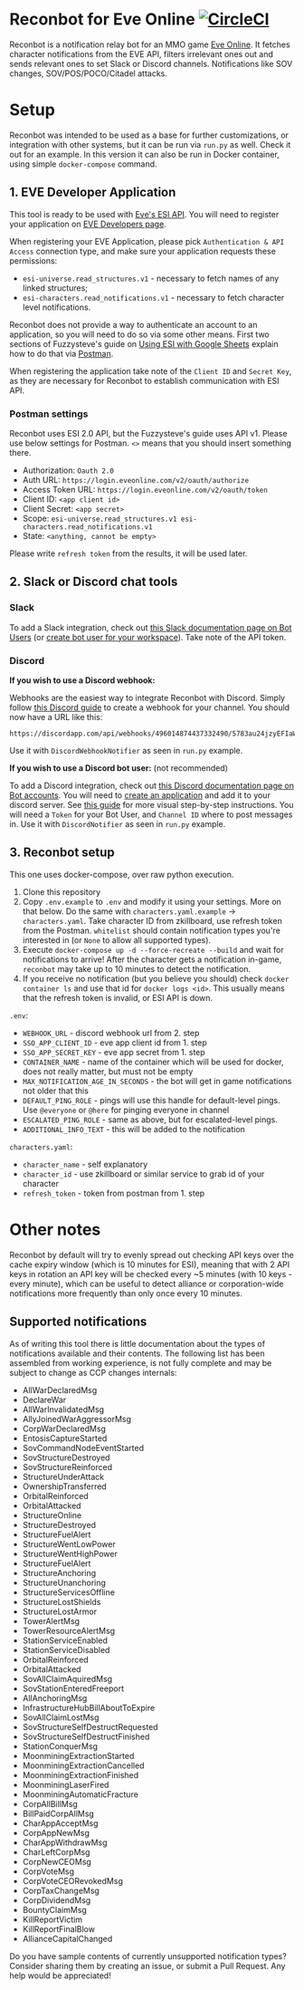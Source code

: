 Reconbot for Eve Online [![CircleCI](https://circleci.com/gh/flakas/reconbot.svg?style=svg)](https://circleci.com/gh/flakas/reconbot)
=======================

Reconbot is a notification relay bot for an MMO game [Eve Online](http://secure.eveonline.com/signup/?invc=905e73a0-eb57-49ab-8fe5-9759c2ba5e99&action=buddy).
It fetches character notifications from the EVE API, filters irrelevant ones out and sends relevant ones to set Slack or Discord channels.
Notifications like SOV changes, SOV/POS/POCO/Citadel attacks.

# Setup

Reconbot was intended to be used as a base for further customizations, or integration with other systems, but it can be run via `run.py` as well. Check it out for an example. In this version it can also be run in Docker container, using simple `docker-compose` command.

## 1. EVE Developer Application

This tool is ready to be used with [Eve's ESI API](https://esi.tech.ccp.is/). You will need to register your application on [EVE Developers page](https://developers.eveonline.com/applications).

When registering your EVE Application, please pick `Authentication & API Access` connection type, and make sure your application requests these permissions:

- `esi-universe.read_structures.v1` - necessary to fetch names of any linked structures;
- `esi-characters.read_notifications.v1` - necessary to fetch character level notifications.

Reconbot does not provide a way to authenticate an account to an application, so you will need to do so via some other means. First two sections of Fuzzysteve's guide on [Using ESI with Google Sheets](https://www.fuzzwork.co.uk/2017/03/14/using-esi-google-sheets/) explain how to do that via [Postman](https://www.getpostman.com/). 

When registering the application take note of the `Client ID` and `Secret Key`, as they are necessary for Reconbot to establish communication with ESI API.

### Postman settings

Reconbot uses ESI 2.0 API, but the Fuzzysteve's guide uses API v1. Please use below settings for Postman. `<>` means that you should insert something there.

- Authorization: `Oauth 2.0`
- Auth URL: `https://login.eveonline.com/v2/oauth/authorize`
- Access Token URL: `https://login.eveonline.com/v2/oauth/token`
- Client ID: `<app client id>`
- Client Secret: `<app secret>`
- Scope: `esi-universe.read_structures.v1 esi-characters.read_notifications.v1`
- State: `<anything, cannot be empty>`

Please write `refresh token` from the results, it will be used later.

## 2. Slack or Discord chat tools

### Slack

To add a Slack integration, check out [this Slack documentation page on Bot Users](https://api.slack.com/bot-users) (or [create bot user for your workspace](https://my.slack.com/services/new/bot)). Take note of the API token.

### Discord

__If you wish to use a Discord webhook:__

Webhooks are the easiest way to integrate Reconbot with Discord. Simply follow [this Discord guide](https://support.discordapp.com/hc/en-us/articles/228383668-Intro-to-Webhooks) to create a webhook for your channel.
You should now have a URL like this:
```
https://discordapp.com/api/webhooks/496014874437332490/5783au24jzyEFIaWnfTvJn0gFzh5REEEE3ee3e3eNKeFee3We2cIe_6e7e36ugUj5zEm
```

Use it with `DiscordWebhookNotifier` as seen in `run.py` example.

__If you wish to use a Discord bot user:__ (not recommended)

To add a Discord integration, check out [this Discord documentation page on Bot accounts](https://discordapp.com/developers/docs/topics/oauth2#bots).
You will need to [create an application](https://discordapp.com/developers/applications/me#top) and add it to your discord server.
See [this guide](https://github.com/Chikachi/DiscordIntegration/wiki/How-to-get-a-token-and-channel-ID-for-Discord) for more visual step-by-step instructions.
You will need a `Token` for your Bot User, and `Channel ID` where to post messages in.
Use it with `DiscordNotifier` as seen in `run.py` example.

## 3. Reconbot setup

This one uses docker-compose, over raw python execution.

1. Clone this repository
2. Copy `.env.example` to `.env` and modify it using your settings. More on that below. Do the same with `characters.yaml.example` -> `characters.yaml`. Take character ID from zkillboard, use refresh token from the Postman.
  `whitelist` should contain notification types you're interested in (or `None` to allow all supported types).
3. Execute `docker-compose up -d --force-recreate --build` and wait for notifications to arrive! After the character gets a notification in-game, `reconbot` may take up to 10 minutes to detect the notification.
4. If you receive no notification (but you believe you should) check `docker container ls` and use that id for `docker logs <id>`. This usually means that the refresh token is invalid, or ESI API is down.

`.env`:

- `WEBHOOK_URL` - discord webhook url from 2. step
- `SSO_APP_CLIENT_ID` - eve app client id from 1. step
- `SSO_APP_SECRET_KEY` - eve app secret from 1. step
- `CONTAINER_NAME` - name of the container which will be used for docker, does not really matter, but must not be empty
- `MAX_NOTIFICATION_AGE_IN_SECONDS` - the bot will get in game notifications not older that this
- `DEFAULT_PING_ROLE` - pings will use this handle for default-level pings. Use `@everyone` or `@here` for pinging everyone in channel
- `ESCALATED_PING_ROLE` - same as above, but for escalated-level pings.
- `ADDITIONAL_INFO_TEXT` - this will be added to the notification

`characters.yaml`:

- `character_name` - self explanatory
- `character_id` - use zkillboard or similar service to grab id of your character
- `refresh_token` - token from postman from 1. step

# Other notes

Reconbot by default will try to evenly spread out checking API keys over the cache expiry window (which is 10 minutes for ESI), meaning that with 2 API keys in rotation an API key will be checked every ~5 minutes (with 10 keys - every minute), which can be useful to detect alliance or corporation-wide notifications more frequently than only once every 10 minutes.

## Supported notifications

As of writing this tool there is little documentation about the types of notifications available and their contents. The following list has been assembled from working experience, is not fully complete and may be subject to change as CCP changes internals:

- AllWarDeclaredMsg
- DeclareWar
- AllWarInvalidatedMsg
- AllyJoinedWarAggressorMsg
- CorpWarDeclaredMsg
- EntosisCaptureStarted
- SovCommandNodeEventStarted
- SovStructureDestroyed
- SovStructureReinforced
- StructureUnderAttack
- OwnershipTransferred
- OrbitalReinforced
- OrbitalAttacked
- StructureOnline
- StructureDestroyed
- StructureFuelAlert
- StructureWentLowPower
- StructureWentHighPower
- StructureFuelAlert
- StructureAnchoring
- StructureUnanchoring
- StructureServicesOffline
- StructureLostShields
- StructureLostArmor
- TowerAlertMsg
- TowerResourceAlertMsg
- StationServiceEnabled
- StationServiceDisabled
- OrbitalReinforced
- OrbitalAttacked
- SovAllClaimAquiredMsg
- SovStationEnteredFreeport
- AllAnchoringMsg
- InfrastructureHubBillAboutToExpire
- SovAllClaimLostMsg
- SovStructureSelfDestructRequested
- SovStructureSelfDestructFinished
- StationConquerMsg
- MoonminingExtractionStarted
- MoonminingExtractionCancelled
- MoonminingExtractionFinished
- MoonminingLaserFired
- MoonminingAutomaticFracture
- CorpAllBillMsg
- BillPaidCorpAllMsg
- CharAppAcceptMsg
- CorpAppNewMsg
- CharAppWithdrawMsg
- CharLeftCorpMsg
- CorpNewCEOMsg
- CorpVoteMsg
- CorpVoteCEORevokedMsg
- CorpTaxChangeMsg
- CorpDividendMsg
- BountyClaimMsg
- KillReportVictim
- KillReportFinalBlow
- AllianceCapitalChanged

Do you have sample contents of currently unsupported notification types? Consider sharing them by creating an issue, or submit a Pull Request. Any help would be appreciated!
